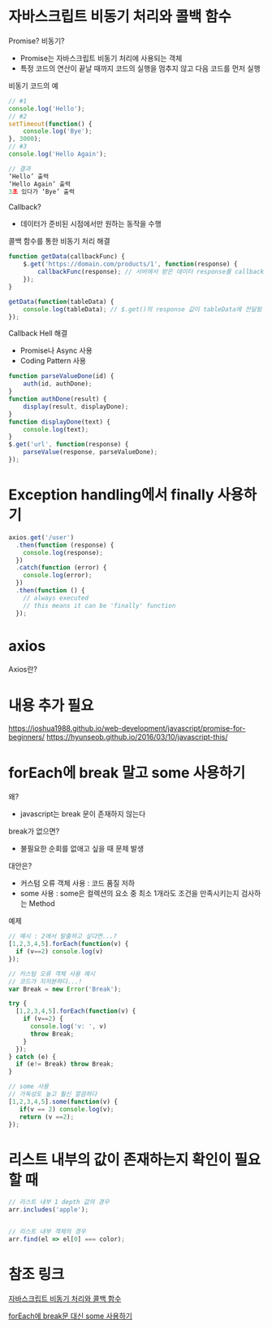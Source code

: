 # 자바스크립트 비동기 처리와 콜백 함수

Promise? 비동기?
- Promise는 자바스크립트 비동기 처리에 사용되는 객체
- 특정 코드의 연산이 끝날 때까지 코드의 실행을 멈추지 않고 다음 코드를 먼저 실행

비동기 코드의 예
```javascript
// #1
console.log('Hello');
// #2
setTimeout(function() {
	console.log('Bye');
}, 3000);
// #3
console.log('Hello Again');

// 결과
‘Hello’ 출력
‘Hello Again’ 출력
3초 있다가 ‘Bye’ 출력
```

Callback?
- 데이터가 준비된 시점에서만 원하는 동작을 수행

콜백 함수를 통한 비동기 처리 해결
```javascript
function getData(callbackFunc) {
	$.get('https://domain.com/products/1', function(response) {
		callbackFunc(response); // 서버에서 받은 데이터 response를 callbackFunc() 함수에 넘겨줌
	});
}

getData(function(tableData) {
	console.log(tableData); // $.get()의 response 값이 tableData에 전달됨
});
```

Callback Hell 해결
- Promise나 Async 사용
- Coding Pattern 사용
```javascript
function parseValueDone(id) {
	auth(id, authDone);
}
function authDone(result) {
	display(result, displayDone);
}
function displayDone(text) {
	console.log(text);
}
$.get('url', function(response) {
	parseValue(response, parseValueDone);
});
```

# Exception handling에서 finally 사용하기
```javascript
axios.get('/user')
  .then(function (response) {
    console.log(response);
  })
  .catch(function (error) {
    console.log(error);
  })
  .then(function () {
	// always executed
	// this means it can be 'finally' function
  }); 
```

# axios

Axios란?

# 내용 추가 필요
https://joshua1988.github.io/web-development/javascript/promise-for-beginners/
https://hyunseob.github.io/2016/03/10/javascript-this/

# forEach에 break 말고 some 사용하기

왜?
- javascript는 break 문이 존재하지 않는다

break가 없으면?
- 불필요한 순회를 없애고 싶을 때 문제 발생

대안은?
- 커스텀 오류 객체 사용 : 코드 품질 저하
- some 사용 : some은 컬렉션의 요소 중 최소 1개라도 조건을 만족시키는지 검사하는 Method

예제
```javascript
// 예시 : 2에서 탈출하고 싶다면...?
[1,2,3,4,5].forEach(function(v) {
  if (v==2) console.log(v)
});

// 커스텀 오류 객체 사용 예시
// 코드가 지저분하다...!
var Break = new Error('Break');

try {
  [1,2,3,4,5].forEach(function(v) {
    if (v==2) {
      console.log('v: ', v)
      throw Break;
    }
  });
} catch (e) {
  if (e!= Break) throw Break; 
}

// some 사용
// 가독성도 높고 훨신 깔끔하다
[1,2,3,4,5].some(function(v) {
   if(v == 2) console.log(v);
   return (v ==2);
});
```

# 리스트 내부의 값이 존재하는지 확인이 필요할 때
```javascript
// 리스트 내부 1 depth 값의 경우
arr.includes('apple');


// 리스트 내부 객체의 경우
arr.find(el => el[0] === color);


```
# 참조 링크
[자바스크립트 비동기 처리와 콜백 함수](https://joshua1988.github.io/web-development/javascript/javascript-asynchronous-operation/#%EC%BD%9C%EB%B0%B1-%EC%A7%80%EC%98%A5-callback-hell)

[forEach에 break문 대신 some 사용하기](https://blog.outsider.ne.kr/847)